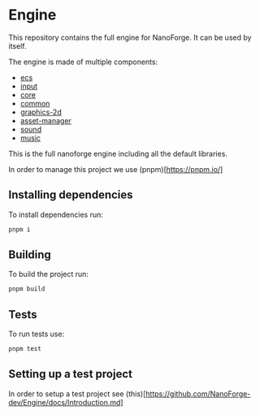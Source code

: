 # Engine

This repository contains the full engine for NanoForge.
It can be used by itself.

The engine is made of multiple components:

- [ecs](packages/ecs)
- [input](packages/input)
- [core](packages/core)
- [common](packages/common)
- [graphics-2d](packages/graphics-2d)
- [asset-manager](packages/asset-manager)
- [sound](packages/sound)
- [music](packages/music)

This is the full nanoforge engine including all the default libraries.

In order to manage this project we use (pnpm)[https://pnpm.io/]

## Installing dependencies

To install dependencies run:

```sh
pnpm i
```

## Building

To build the project run:

```sh
pnpm build
```

## Tests

To run tests use:

```sh
pnpm test
```

## Setting up a test project

In order to setup a test project see (this)[https://github.com/NanoForge-dev/Engine/docs/Introduction.md]

